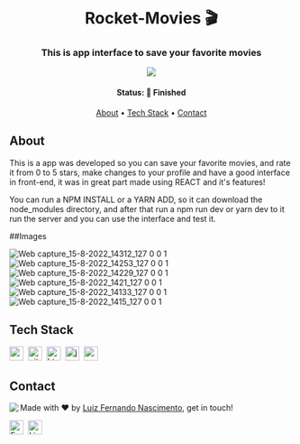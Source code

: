 <h1 align="center">
	Rocket-Movies 🎬 
</h1>

<h3 align="center">
	This is app interface to save your favorite movies
</h3>

<p align="center">
	<img src="https://img.shields.io/badge/PRs-welcome-brightgreen.svg?style=flat-square"/>
</p>

<h4 align="center">
	Status: 🚀 Finished
</h4>

<p align="center">
	<a href="#about">About</a> •
	<a href="#tech-stack">Tech Stack</a> •
	<a href="#contact">Contact</a> 
</p>

## About

This is a app was developed so you can save your favorite movies, and rate it from 0 to 5 stars, make changes to your profile and have a good interface in front-end, it was in great part made using REACT and it's features!

You can run a NPM INSTALL or a YARN ADD, so it can download the node_modules directory, and after that run a npm run dev or yarn dev to it run the server and you can use the interface and test it.

##Images

![Web capture_15-8-2022_14312_127 0 0 1](https://user-images.githubusercontent.com/99773088/184578378-059f5e9e-3420-4439-bdb7-884bbd9a4df0.jpeg)
![Web capture_15-8-2022_14253_127 0 0 1](https://user-images.githubusercontent.com/99773088/184578380-5684988c-e373-4d68-a232-8b6731d35158.jpeg)
![Web capture_15-8-2022_14229_127 0 0 1](https://user-images.githubusercontent.com/99773088/184578381-cd9d5be5-cb26-470a-ab08-48baf9f63371.jpeg)
![Web capture_15-8-2022_1421_127 0 0 1](https://user-images.githubusercontent.com/99773088/184578383-53d6615a-76f2-4948-ab3a-845e3e942a2e.jpeg)
![Web capture_15-8-2022_14133_127 0 0 1](https://user-images.githubusercontent.com/99773088/184578387-a7890d26-31cd-4fd6-bc15-9103e47a20ac.jpeg)
![Web capture_15-8-2022_1415_127 0 0 1](https://user-images.githubusercontent.com/99773088/184578390-32a5c8aa-e4a3-4422-8ddb-aa61b174ca00.jpeg)

## Tech Stack

<img src="https://img.shields.io/badge/Css3-05122A?style=flat&logo=css3" alt="css3 Badge" height="25">&nbsp;
<img src="https://img.shields.io/badge/Git-05122A?style=flat&logo=git" alt="git Badge" height="25">&nbsp;
<img src="https://img.shields.io/badge/Html5-05122A?style=flat&logo=html5" alt="html5 Badge" height="25">&nbsp;
<img src="https://img.shields.io/badge/Javascript-05122A?style=flat&logo=javascript" alt="javascript Badge" height="25">&nbsp;
<img src="https://img.shields.io/badge/React-05122A?style=flat&logo=react" alt="react Badge" height="25">&nbsp;

## Contact

<img align="left" src="https://avatars.githubusercontent.com/Luizfpsvn?size=100">

Made with ❤️ by [Luiz Fernando Nascimento](https://github.com/Luizfpsvn), get in touch!

<a href="mailto:luizfernando.cg@hotmail.com" target="_blank"><img src="https://img.shields.io/badge/Email-D14836?style=flat&logo=gmail&logoColor=white" alt="Email Badge" height="25"></a>&nbsp;
<a href="https://www.linkedin.com/in/luiz-f-nascimento" target="_blank"><img src="https://img.shields.io/badge/Linkedin-0077B5?style=flat&logo=linkedin&logoColor=white" alt="LinkedIn Badge" height="25"></a>&nbsp;

<br clear="left"/>
